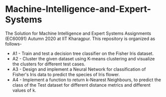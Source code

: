 # Machine-Intelligence-and-Expert-Systems
The Solution for Machine Intelligence and Expert Systems Assignments (EC60091) Autumn 2020 at IIT Kharagpur. This repository is organized as follows-

- A1 - Train and test a decision tree classifier on the Fisher Iris dataset.
- A2 - Cluster the given dataset using K-means clustering and visualize the clusters for different test cases.
- A3 - Design and implement a Neural Network for classification of Fisher's Iris data to predict the species of Iris flower.
- A4 - Implement a function to return k-Nearest Neighbours, to predict the class of the Test dataset for different distance metrics and different values of k.
